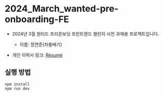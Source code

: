 # 2024_March_wanted-pre-onboarding-FE

- 2024년 3월 원티드 프리온보딩 프런트엔드 챌린지 사전 과제용 프로젝트입니다.
    - 이름: 정연준(차돌배기)

- 개인 이력서 링크: 
[Résumé](https://drive.google.com/drive/folders/13yaSOfSDj48w_KuMCVWjKYGBaiOE4knc?usp=sharing)
    
## 실행 방법

```
npm install
npm run dev
```